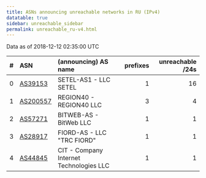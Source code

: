 ```yaml
---
title: ASNs announcing unreachable networks in RU (IPv4)
datatable: true
sidebar: unreachable_sidebar
permalink: unreachable_ru-v4.html
---
```


Data as of 2018-12-12 02:35:00 UTC


<div class="datatable-begin"></div>

|   # | ASN                                      | (announcing) AS name                    |   prefixes |   unreachable /24s |
|----:|:-----------------------------------------|:----------------------------------------|-----------:|-------------------:|
|   0 | [AS39153](unreachable_AS39153-v4.html)   | SETEL-AS1 - LLC SETEL                   |          1 |                 16 |
|   1 | [AS200557](unreachable_AS200557-v4.html) | REGION40 - REGION40 LLC                 |          3 |                  4 |
|   2 | [AS57271](unreachable_AS57271-v4.html)   | BITWEB-AS - BitWeb LLC                  |          1 |                  1 |
|   3 | [AS28917](unreachable_AS28917-v4.html)   | FIORD-AS - LLC "TRC FIORD"              |          1 |                  1 |
|   4 | [AS44845](unreachable_AS44845-v4.html)   | CIT - Company Internet Technologies LLC |          1 |                  1 |

<div class="datatable-end"></div>